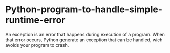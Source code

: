 # Python-program-to-handle-simple-runtime-error





An exception is an error that happens during execution of a program.
When that error occurs, Python generate an exception that can be handled, wich avoids your program to crash.
        
        
        
        
        
